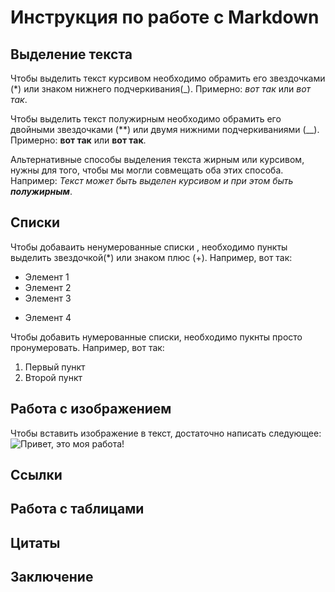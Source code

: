 # Инструкция по работе с Markdown

## Выделение текста

Чтобы выделить текст курсивом необходимо обрамить его звездочками (*) или знаком нижнего подчеркивания(_).
Примерно: *вот так* или _вот так_. 

Чтобы выделить текст полужирным необходимо обрамить его двойными звездочками (**) или двумя нижними подчеркиваниями (__).
Примерно: **вот так** или __вот так__. 

Альтернативные способы выделения текста жирным или курсивом, нужны для того, чтобы мы могли совмещать оба этих способа.
Например: _Текст может быть выделен курсивом и при этом быть **полужирным**_. 

## Списки
   
Чтобы добаваить ненумерованные списки , необходимо пункты выделить звездочкой(*) или знаком плюс (+).
Например, вот так:
* Элемент 1 
* Элемент 2
* Элемент 3
+ Элемент 4

Чтобы добавить нумерованные списки, необходимо пукнты просто пронумеровать.
Например, вот так:
1) Первый пункт
2) Второй пункт

## Работа с изображением 

Чтобы вставить изображение в текст, достаточно написать следующее:
![Привет, это моя работа!](1.png)

## Cсылки

## Работа с таблицами

## Цитаты

## Заключение 